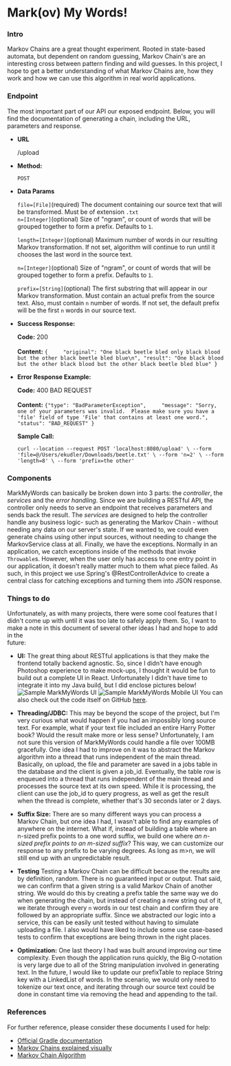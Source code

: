 

# Mark(ov) My Words!

### Intro
Markov Chains are a great thought experiment.  Rooted in state-based automata, but dependent on random guessing, Markov Chain's are an interesting cross between pattern finding and wild guesses.  In this project, I hope to get a better understanding of what Markov Chains are, how they work and how we can use this algorithm in real world applications.  
### Endpoint
The most important part of our API our exposed endpoint.  Below, you will find the documentation of generating a chain, including the URL, parameters and response.

* **URL**

  /upload

* **Method:**

  `POST`

* **Data Params**

  `file=[File]`(required) The document containing our source text that will be transformed.  Must be of extension `.txt`    
  `n=[Integer]`(optional) Size of "ngram", or count of words that will be grouped together to form a prefix.  Defaults to `1`.

  `length=[Integer]`(optional) Maximum number of words in our resulting Markov transformation.  If not set, algorithm will continue to run until it chooses the last word in the source text.

  `n=[Integer]`(optional) Size of "ngram", or count of words that will be grouped together to form a prefix.  Defaults to `1`.

  `prefix=[String]`(optional) The first substring that will appear in our Markov transformation.  Must contain an actual prefix from the source text.  Also, must contain `n` number of words.  If not set, the default prefix will be the first `n` words in our source text.

* **Success Response:**

  **Code:** 200 <br />    
  **Content:** `{    
  "original": "One black beetle bled only black blood but the other black beetle bled blue\n", "result": "One black blood but the other black blood but the other black beetle bled blue" }`
* **Error Response Example:**

  **Code:** 400 BAD REQUEST <br />    
  **Content:** `{"type": "BadParameterException",    
  "message": "Sorry, one of your parameters was invalid.  Please make sure you have a 'file' field of type 'File' that contains at least one word.", "status": "BAD_REQUEST" }`

  **Sample Call:**

  ```curl --location --request POST 'localhost:8080/upload' \ --form 'file=@/Users/ekudler/Downloads/beetle.txt' \ --form 'n=2' \ --form 'length=8' \ --form 'prefix=the other'```

### Components
MarkMyWords can basically be broken down into 3 parts: the *controller*, the *services* and the *error handling*.  Since we are building a RESTful API, the controller only needs to serve an endpoint that receives parameters and sends back the result.  The *services* are designed to help the controller handle any business logic- such as generating the Markov Chain - without needing any data on our server's state.  If we wanted to, we could even generate chains using other input sources, without needing to change the MarkovService class at all.  Finally, we have the exceptions.  Normally in an application, we catch exceptions inside of the methods that invoke `Throwable`s.  However, when the user only has access to one entry point in our application, it doesn't really matter much to them what piece failed.  As such, in this project we use Spring's @RestControllerAdvice to create a central class for catching exceptions and turning them into  JSON response.

### Things to do
Unfortunately, as with many projects, there were some cool features that I didn't come up with until it was too late to safely apply them.  So, I want to make a note in this document of several other ideas I had and hope to add in the     
future:
* **UI:** The great thing about RESTful applications is that they make the frontend totally backend agnostic.  So, since I didn't have enough Photoshop experience to make mock-ups, I thought it would be fun to build out a complete UI in React.  Unfortunately I didn't have time to integrate it into my Java build, but I did enclose pictures below!
  ![Sample MarkMyWords UI](https://i.imgur.com/C1xoFuh.pngg)
  ![Sample MarkMyWords Mobile UI](https://i.imgur.com/blUOLjH.png)
  You can also check out the code itself on GitHub [here](https://github.com/Joeento/markmywords-client).

* **Threading/JDBC:**  This may be beyond the scope of the project, but I'm very curious what would happen if you had an impossibly long source text.  For example, what if your text file included an entire Harry Potter book?  Would the result make more or less sense?  Unfortunately, I am not sure this version of MarkMyWords could handle a file over 100MB gracefully.  One idea I had to improve on it was to abstract the Markov algorithm into a thread that runs independent of the main thread.  Basically, on upload, the file and parameter are saved in a jobs table in the database and the client is given a job_id.  Eventually, the table row is enqueued into a thread that runs independent of the main thread and processes the source text at its own speed.  While it is processing, the client can use the job_id to query progress, as well as get the result when the thread is complete, whether that's 30 seconds later or 2 days.
* **Suffix Size:** There are so many different ways you can process a Markov Chain, but one idea I had, I wasn't able to find any examples of anywhere on the internet.  What if, instead of building a table where an n-sized prefix points to a one word suffix, we build one where *an n-sized prefix points to an m-sized suffix*?  This way, we can customize our response to any prefix to be varying degrees.  As long as m>n, we will still end up with an unpredictable result.
* **Testing** Testing a Markov Chain can be difficult because the results are by definition, random.  There is no guaranteed input or output.  That said, we can confirm that a given string is a valid Markov Chain of another string.  We would do this by creating a prefix table the same way we do when generating the chain, but instead of creating a new string out of it, we iterate through every `n` words in our test chain and confirm they are followed by an appropriate suffix.  Since we abstracted our logic into a service, this can be easily unit tested without having to simulate uploading a file.  I also would have liked to include some use case-based tests to confirm that exceptions are being thrown in the right places.
* **Optimization:** One last theory I had was built around improving our time complexity.  Even though the application runs quickly, the Big O-notation is very large due to all of the String manipulation involved in generating text.  In the future, I would like to update our prefixTable to replace String key with a LinkedList of words.  In the scenario, we would only need to tokenize our text once, and iterating through our source text could be done in constant time via removing the head and appending to the tail.

### References
For further reference, please consider these documents I used for help:

* [Official Gradle documentation](https://docs.gradle.org)
* [Markov Chains explained visually](https://setosa.io/ev/markov-chains/)
* [Markov Chain Algorithm](https://www.rose-hulman.edu/class/csse/csse221/200910/Projects/Markov/markov.html)